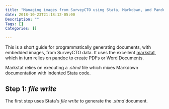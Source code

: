 ```yaml
---
title: "Managing images from SurveyCTO using Stata, Markdown, and Pandoc"
date: 2018-10-23T21:18:12-05:00
Description: ""
Tags: []
Categories: []

---
```


This is a short guide for programmatically generating documents,
with embedded images, from SurveyCTO data. It uses the excellent
[markstat](https://data.princeton.edu/stata/markdown), which in
turn relies on [pandoc](https://pandoc.org/) to create PDFs or Word Documents.

Markstat relies on executing a *.stmd* file which mixes
Markdown documentation with indented Stata code. 

## Step 1: *file write*
The first step uses Stata's *file write* to generate the *.stmd* document.

